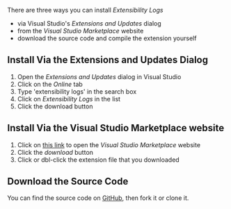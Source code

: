 There are three ways you can install *Extensibility Logs*

- via Visual Studio's *Extensions and Updates* dialog
- from the *Visual Studio Marketplace* website
- download the source code and compile the extension yourself

## Install Via the Extensions and Updates Dialog

1. Open the *Extensions and Updates* dialog in Visual Studio
2. Click on the *Online* tab
3. Type 'extensibility logs' in the search box
4. Click on *Extensibility Logs* in the list
5. Click the download button

## Install Via the Visual Studio Marketplace website

1. Click on [this link][marketplace-url] to open the *Visual Studio Marketplace* website
2. Click the *download* button
3. Click or dbl-click the extension file that you downloaded

## Download the Source Code

You can find the source code on [GitHub][source-code], then fork it or clone it.

<!---->
[marketplace-url]: https://marketplace.visualstudio.com
[source-code]: https://github.com/luminous-software/extensibility-logs
